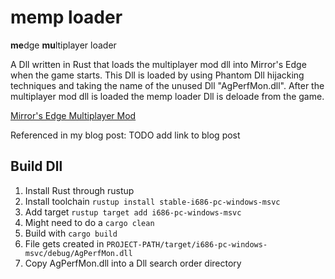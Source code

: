 # memp loader

**me**dge **mu**ltiplayer loader

A Dll written in Rust that loads the multiplayer mod dll into Mirror's Edge when
the game starts. This Dll is loaded by using Phantom Dll hijacking techniques
and taking the name of the unused Dll "AgPerfMon.dll". After the multiplayer
mod dll is loaded the memp loader Dll is deloade from the game.

[Mirror's Edge Multiplayer Mod](https://github.com/LucasOe/mmultiplayer)

Referenced in my blog post: TODO add link to blog post

## Build Dll

1. Install Rust through rustup
2. Install toolchain `rustup install stable-i686-pc-windows-msvc`
3. Add target `rustup target add i686-pc-windows-msvc`
4. Might need to do a `cargo clean`
5. Build with `cargo build`
6. File gets created in
   `PROJECT-PATH/target/i686-pc-windows-msvc/debug/AgPerfMon.dll`
7. Copy AgPerfMon.dll into a Dll search order directory
